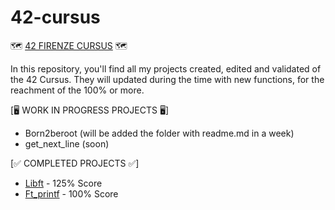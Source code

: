 # 42-cursus
🗺️ [42 FIRENZE CURSUS](https://github.com/H3llblade/42-cursus) 🗺️

In this repository, you'll find all my projects created, edited and validated of the 42 Cursus. They will updated during the time with new functions, for the reachment of the 100% or more. 

[🖥️ WORK IN PROGRESS PROJECTS 🖥️]
- Born2beroot (will be added the folder with readme.md in a week)
- get_next_line (soon)

[✅ COMPLETED PROJECTS ✅]
- [Libft](https://github.com/H3llblade/42-cursus/tree/main/Libft) - 125% Score
- [Ft_printf](https://github.com/H3llblade/42-cursus/tree/main/ft_printf) - 100% Score
